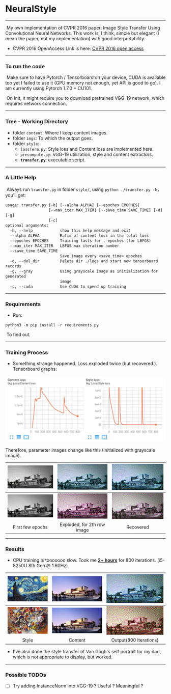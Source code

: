 # NeuralStyle
---
​		My own implementation of CVPR 2016 paper: Image Style Transfer Using Convolutional Neural Networks. This work is, I think, simple but elegant (I mean the paper, not my implementation) with good interpretability. 

- CVPR 2016 OpenAccess Link is here: [CVPR 2016 open access](https://openaccess.thecvf.com/content_cvpr_2016/html/Gatys_Image_Style_Transfer_CVPR_2016_paper.html)

---

### To run the code

​		Make sure to have Pytorch / Tensorboard on your device, CUDA is available too yet I failed to use it (GPU memory not enough, yet API is good to go). I am currently using Pytorch 1.7.0 + CU101.

​		On Init, it might require you to download pretrained VGG-19 network, which requires network connection. 

---

### Tree - Working Directory 

- folder `content`: Where I keep content images.
- folder `imgs`: To which the output goes.
- folder `style`:
  - `lossTerm.py`: Style loss and Content loss are implemented here.
  - `precompute.py`: VGG-19 utilization, style and content extractors.
  - **`transfer.py`**: executable script.

---

### A Little Help

​		Always run `transfer.py` in folder `style/`, using `python ./transfer.py -h`， you'll get:

```shell
usage: transfer.py [-h] [--alpha ALPHA] [--epoches EPOCHES]
                   [--max_iter MAX_ITER] [--save_time SAVE_TIME] [-d] [-g]
                   [-c]
optional arguments:
  -h, --help            show this help message and exit
  --alpha ALPHA         Ratio of content loss in the total loss
  --epoches EPOCHES     Training lasts for . epoches (for LBFGS)
  --max_iter MAX_ITER   LBFGS max iteration number
  --save_time SAVE_TIME
                        Save image every <save_time> epoches
  -d, --del_dir         Delete dir ./logs and start new tensorboard records
  -g, --gray            Using grayscale image as initialization for generated
                        image
  -c, --cuda            Use CUDA to speed up training
```

---

### Requirements

- Run:

```
python3 -m pip install -r requirements.py
```

​		To find out.

---

### Training Process

- Something strange happened. Loss exploded twice (but recovered.). Tensorboard graphs:

![](imgs/training.JPG)

Therefore, parameter images change like this (Initialized with grayscale image).

| ![](imgs/G_star_71.jpg)  |  ![](imgs/G_star_221.jpg)   |  ![](imgs/G_star_481.jpg)   |
| :----------------------: | :-------------------------: | :-------------------------: |
| ![](imgs/G_chaos_11.jpg) | ![](imgs/G_chaos_181.jpg) | ![](imgs/G_chaos_241.jpg) |
|     First few epochs     | Exploded, for 2th row image |          Recovered          |

---

### Results

- CPU training is tooooooo slow. Took me **<u>2+ hours</u>** for 800 iterations. (i5-8250U 8th Gen @ 1.60Hz)

| <img src="./asset/star.jpg" style="zoom:80%;" /> | ![](./content/content.jpg) | ![](./imgs/G_star_801.jpg) |
| :----------------------------------------------: | :------------------------: | :------------------------: |
| <img src="asset/chaos.jpg" style="zoom:80%;" />  |  ![](content/content.jpg)  | ![](imgs/G_chaos_801.jpg)  |
|                      Style                       |          Content           |   Output(800 Iterations)   |

- I've also done the style transfer of Van Gogh's self portrait for my dad, which is not appropriate to display, but worked.

---

### Possible TODOs

- [ ] Try adding InstanceNorm into VGG-19 ? Useful ? Meaningful ?
